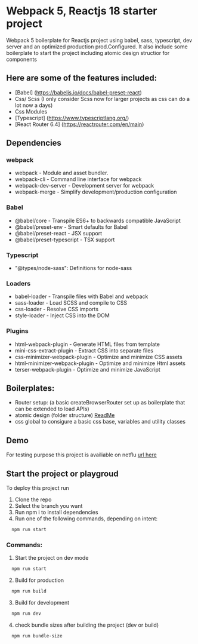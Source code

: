 
# Webpack 5, Reactjs 18 starter project

Webpack 5 boilerplate for Reactjs project using babel, sass, typescript, dev server and an optimized production prod.Configured. It also include some boilerplate to start the project including atomic design structior for components

## Here are some of the features included:

- [Babel] (https://babeljs.io/docs/babel-preset-react)
- Css/ Scss (I only consider Scss now for larger projects as css can do a lot now a days)
- Css Modules
- [Typescript] (https://www.typescriptlang.org/)
- [React Router 6.4] (https://reactrouter.com/en/main)

## Dependencies

### webpack 
- webpack - Module and asset bundler.
- webpack-cli - Command line interface for webpack
- webpack-dev-server - Development server for webpack
- webpack-merge - Simplify development/production configuration

### Babel
- @babel/core - Transpile ES6+ to backwards compatible JavaScript
- @babel/preset-env - Smart defaults for Babel
- @babel/preset-react - JSX support
- @babel/preset-typescript - TSX support

### Typescript
- "@types/node-sass": Definitions for node-sass

### Loaders
- babel-loader - Transpile files with Babel and webpack
- sass-loader - Load SCSS and compile to CSS
- css-loader - Resolve CSS imports
- style-loader - Inject CSS into the DOM

### Plugins
- html-webpack-plugin - Generate HTML files from template
- mini-css-extract-plugin - Extract CSS into separate files
- css-minimizer-webpack-plugin - Optimize and minimize CSS assets
- html-minimizer-webpack-plugin  - Optimize and minimize Html assets
- terser-webpack-plugin - Optimize and minimize JavaScript

## Boilerplates:

- Router setup: (a basic createBrowserRouter set up as boilerplate that can be extended to load APIs)
- atomic design (folder structure) [ReadMe](https://atomicdesign.bradfrost.com/chapter-2/)
- css global to consigure a basic css base, variables and utility classes 

## Demo

For testing purpose this project is availiable on netflu [url here](https://as-react-webpack-boilerplate.netlify.app/)

## Start the project or playgroud

To deploy this project run

1. Clone the repo
2. Select the branch you want
3. Run npm i to install dependencies
4. Run one of the following commands, depending on intent:

```bash
  npm run start
```

### Commands:
1. Start the project on dev mode

```bash
  npm run start
```
2. Build for production

```bash
  npm run build
```
3. Build for development

```bash
  npm run dev
```

4. check bundle sizes after building the project (dev or build)

```bash
  npm run bundle-size
```
